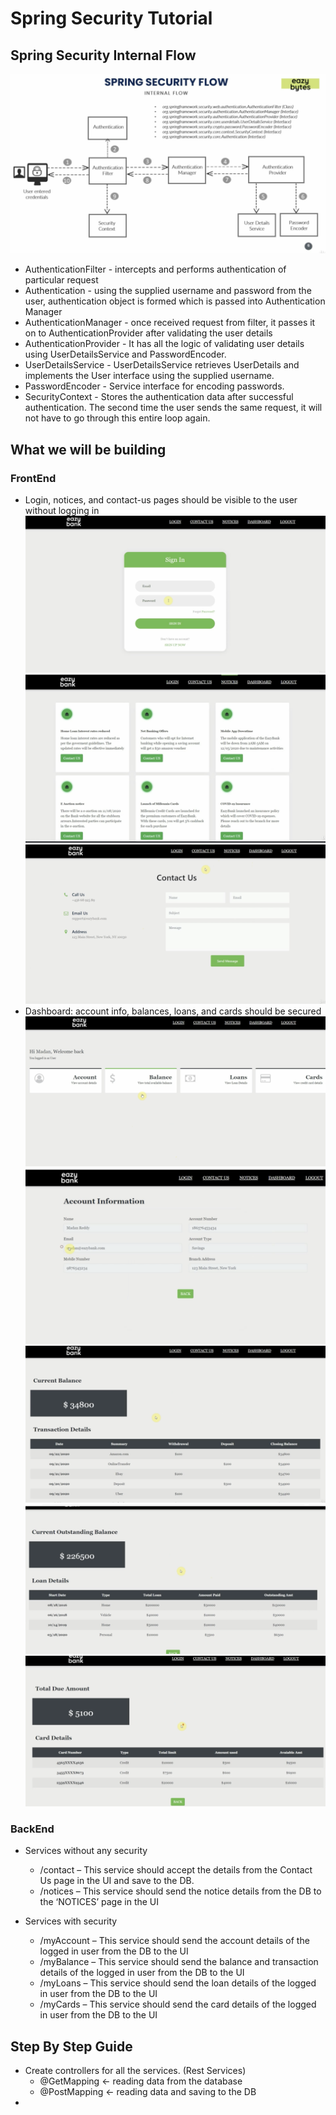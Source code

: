 # Spring Security Tutorial

## Spring Security Internal Flow
![Spring Security Internal Flow](./img/spring-security-internal-flow.png)
* AuthenticationFilter - intercepts and performs authentication of particular request
* Authentication - using the supplied username and password from the user, authentication object is formed which is 
    passed into Authentication Manager
* AuthenticationManager - once received request from filter, it passes it on to AuthenticationProvider after validating
    the user details
* AuthenticationProvider -  It has all the logic of validating user details using UserDetailsService and PasswordEncoder.
* UserDetailsService - UserDetailsService retrieves UserDetails and implements the User interface using the supplied 
    username.
* PasswordEncoder - Service interface for encoding passwords.
* SecurityContext - Stores the authentication data after successful authentication. The second time the user sends 
    the same request, it will not have to go through this entire loop again.

## What we will be building
### FrontEnd
* Login, notices, and contact-us pages should be visible to the user without logging in
![Login](./img/log-in.png)
![Notices](./img/notices.png)
![Contact Us](./img/contact-us.png)
* Dashboard: account info, balances, loans, and cards should be secured
![Dashboard](./img/dashboard.png)
![Account Information](./img/account.png)
![Balance](./img/balance.png)
![Loans](./img/loans.png)
![Cards](./img/cards.png)

### BackEnd
* Services without any security
    * /contact – This service should accept the details from the Contact Us page in the UI and save to the DB.
    * /notices – This service should send the notice details from the DB to the ‘NOTICES’ page in the UI

* Services with security
    * /myAccount – This service should send the account details of the logged in user from the DB to the UI
    * /myBalance – This service should send the balance and transaction details of the logged in user from the DB to
    the UI
    * /myLoans – This service should send the loan details of the logged in user from the DB to the UI
    * /myCards – This service should send the card details of the logged in user from the DB to the UI
    
## Step By Step Guide
* Create controllers for all the services. (Rest Services)
    * @GetMapping <- reading data from the database
    * @PostMapping <- reading data and saving to the DB 
* 
    

